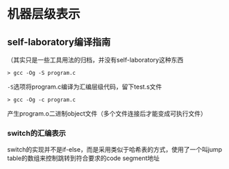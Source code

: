 # 机器层级表示

## self-laboratory编译指南

（其实只是一些工具用法的归档，并没有self-laboratory这种东西

```
> gcc -Og -S program.c
```

`-S`选项将program.c编译为汇编层级代码，留下test.s文件

```
> gcc -Og -c program.c
```

产生program.o二进制object文件（多个文件连接后才能变成可执行文件）



### switch的汇编表示

switch的实现并不是if-else，而是采用类似于哈希表的方式，使用了一个叫jump table的数组来控制跳转到符合要求的code segment地址